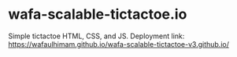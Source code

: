 # wafa-scalable-tictactoe.io
Simple tictactoe HTML, CSS, and JS.
Deployment link: https://wafaulhimam.github.io/wafa-scalable-tictactoe-v3.github.io/
